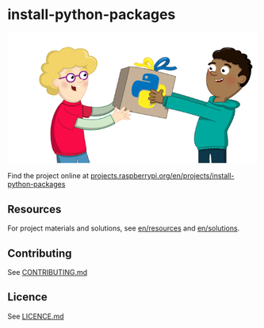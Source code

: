 # install-python-packages

![install-python-packages](en/images/banner.png)

Find the project online at [projects.raspberrypi.org/en/projects/install-python-packages](https://projects.raspberrypi.org/en/projects/install-python-packages)

## Resources
For project materials and solutions, see [en/resources](https://github.com/raspberrypilearning/install-python-packages/tree/master/en/resources) and [en/solutions](https://github.com/raspberrypilearning/install-python-packages/tree/master/en/solutions).

## Contributing
See [CONTRIBUTING.md](CONTRIBUTING.md)

## Licence
 See [LICENCE.md](LICENCE.md)